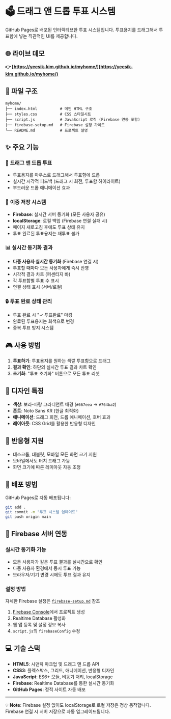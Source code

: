 # 🗳️ 드래그 앤 드롭 투표 시스템

GitHub Pages로 배포된 인터랙티브한 투표 시스템입니다. 투표용지를 드래그해서 투표함에 넣는 직관적인 UI를 제공합니다.

## 🌐 라이브 데모

**👉 [https://yeesik-kim.github.io/myhome/](https://yeesik-kim.github.io/myhome/)**

## 📁 파일 구조

```
myhome/
├── index.html          # 메인 HTML 구조
├── styles.css          # CSS 스타일시트 
├── script.js           # JavaScript 로직 (Firebase 연동 포함)
├── firebase-setup.md   # Firebase 설정 가이드
└── README.md           # 프로젝트 설명
```

## ✨ 주요 기능

### 🎯 **드래그 앤 드롭 투표**
- 투표용지를 마우스로 드래그해서 투표함에 드롭
- 실시간 시각적 피드백 (드래그 시 회전, 투표함 하이라이트)
- 부드러운 드롭 애니메이션 효과

### 💾 **이중 저장 시스템**
- **Firebase**: 실시간 서버 동기화 (모든 사용자 공유)
- **localStorage**: 로컬 백업 (Firebase 연결 실패 시)
- 페이지 새로고침 후에도 투표 상태 유지
- 투표 완료된 투표용지는 재투표 불가

### 📊 **실시간 동기화 결과**
- **다중 사용자 실시간 동기화** (Firebase 연결 시)
- 투표할 때마다 모든 사용자에게 즉시 반영
- 시각적 결과 차트 (퍼센티지 바)
- 각 투표함별 투표 수 표시
- 연결 상태 표시 (서버/로컬)

### 🔒 **투표 완료 상태 관리**
- 투표 완료 시 "✓ 투표완료" 마킹
- 완료된 투표용지는 회색으로 변경
- 중복 투표 방지 시스템

## 🎮 사용 방법

1. **투표하기**: 투표용지를 원하는 색깔 투표함으로 드래그
2. **결과 확인**: 하단의 실시간 투표 결과 차트 확인
3. **초기화**: "투표 초기화" 버튼으로 모든 투표 리셋

## 🎨 디자인 특징

- **색상**: 보라-파랑 그라디언트 배경 (`#667eea` → `#764ba2`)
- **폰트**: Noto Sans KR (한글 최적화)
- **애니메이션**: 드래그 회전, 드롭 애니메이션, 호버 효과
- **레이아웃**: CSS Grid를 활용한 반응형 디자인

## 📱 반응형 지원

- 데스크톱, 태블릿, 모바일 모든 화면 크기 지원
- 모바일에서도 터치 드래그 가능
- 화면 크기에 따른 레이아웃 자동 조정

## 🚀 배포 방법

GitHub Pages로 자동 배포됩니다:

```bash
git add .
git commit -m "투표 시스템 업데이트"
git push origin main
```

## 🚀 Firebase 서버 연동

### 실시간 동기화 기능
- 모든 사용자가 같은 투표 결과를 실시간으로 확인
- 다중 사용자 환경에서 동시 투표 가능
- 브라우저/기기 변경 시에도 투표 결과 유지

### 설정 방법
자세한 Firebase 설정은 [`firebase-setup.md`](firebase-setup.md) 참조

1. [Firebase Console](https://console.firebase.google.com)에서 프로젝트 생성
2. Realtime Database 활성화
3. 웹 앱 등록 및 설정 정보 복사
4. `script.js`의 `firebaseConfig` 수정

## 💻 기술 스택

- **HTML5**: 시맨틱 마크업 및 드래그 앤 드롭 API
- **CSS3**: 플렉스박스, 그리드, 애니메이션, 반응형 디자인
- **JavaScript**: ES6+ 모듈, 비동기 처리, localStorage
- **Firebase**: Realtime Database를 통한 실시간 동기화
- **GitHub Pages**: 정적 사이트 자동 배포

---

💡 **Note**: Firebase 설정 없이도 localStorage로 로컬 저장은 정상 동작합니다. Firebase 연결 시 서버 저장으로 자동 업그레이드됩니다.
